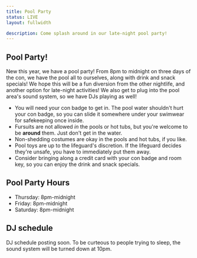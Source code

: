 ```yaml
---
title: Pool Party
status: LIVE
layout: fullwidth

description: Come splash around in our late-night pool party!
---
```


<div class="one-full bg-one">
<div class="page-wrapper">

## Pool Party!
New this year, we have a pool party! From 8pm to midnight on three days of the con, we have the pool all to ourselves, along with drink and snack specials! We hope this will be a fun diversion from the other nightlife, and another option for late-night activities! We also get to plug into the pool area's sound system, so we have DJs playing as well!

- You will need your con badge to get in. The pool water shouldn't hurt your con badge, so you can slide it somewhere under your swimwear for safekeeping once inside.
- Fursuits are not allowed *in* the pools or hot tubs, but you're welcome to be **around** them. Just don't get in the water.
- Non-shedding costumes are okay in the pools and hot tubs, if you like.
- Pool toys are up to the lifeguard's discretion. If the lifeguard decides they're unsafe, you have to immediately put them away.
- Consider bringing along a credit card with your con badge and room key, so you can enjoy the drink and snack specials.


## Pool Party Hours
- Thursday: 8pm-midnight
- Friday: 8pm-midnight
- Saturday: 8pm-midnight

## DJ schedule
DJ schedule posting soon. To be curteous to people trying to sleep, the sound system will be turned down at 10pm.

</div>
</div>




